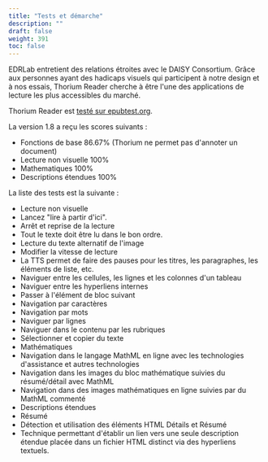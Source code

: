 ```yaml
---
title: "Tests et démarche"
description: ""
draft: false
weight: 391
toc: false
---
```



EDRLab entretient des relations étroites avec le DAISY Consortium. 
Grâce aux personnes ayant des hadicaps visuels qui participent à notre design 
et à nos essais, Thorium Reader cherche à être l'une des applications de 
lecture les plus accessibles du marché. 

Thorium Reader est [testé sur epubtest.org](https://epubtest.org/results/3632/).

La version 1.8 a reçu les scores suivants : 
 * Fonctions de base 86.67% (Thorium ne permet pas d'annoter un document)
 * Lecture non visuelle 100%
 * Mathematiques 100%
 * Descriptions étendues 100% 

La liste des tests est la suivante : 

*  Lecture non visuelle
 * Lancez "lire à partir d'ici".
 * Arrêt et reprise de la lecture
 * Tout le texte doit être lu dans le bon ordre.
 * Lecture du texte alternatif de l'image
 * Modifier la vitesse de lecture
 * La TTS permet de faire des pauses pour les titres, les paragraphes, les éléments de liste, etc.
 * Naviguer entre les cellules, les lignes et les colonnes d'un tableau
 * Naviguer entre les hyperliens internes
 * Passer à l'élément de bloc suivant
 * Navigation par caractères
 * Navigation par mots
 * Naviguer par lignes
 * Naviguer dans le contenu par les rubriques
 * Sélectionner et copier du texte
*  Mathématiques
 * Navigation dans le langage MathML en ligne avec les technologies d'assistance et autres technologies
 * Navigation dans les images du bloc mathématique suivies du résumé/détail avec MathML
 * Navigation dans des images mathématiques en ligne suivies par du MathML commenté
*  Descriptions étendues 
 * Résumé
 * Détection et utilisation des éléments HTML Détails et Résumé
 * Technique permettant d'établir un lien vers une seule description étendue placée dans un fichier HTML distinct via des hyperliens textuels.